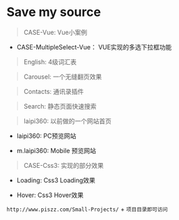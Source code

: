 # Save my source

> CASE-Vue: Vue小案例

  - CASE-MultipleSelect-Vue： VUE实现的多选下拉框功能

> English: 4级词汇表

> Carousel: 一个无缝翻页效果

> Contacts: 通讯录插件

> Search: 静态页面快速搜索

> laipi360: 以前做的一个网站首页

  - laipi360: PC预览网站

  - m.laipi360: Mobile 预览网站

> CASE-Css3: 实现的部分效果

  - Loading: Css3 Loading效果

  - Hover: Css3 Hover效果


`http://www.piszz.com/Small-Projects/` + `项目目录即可访问`
